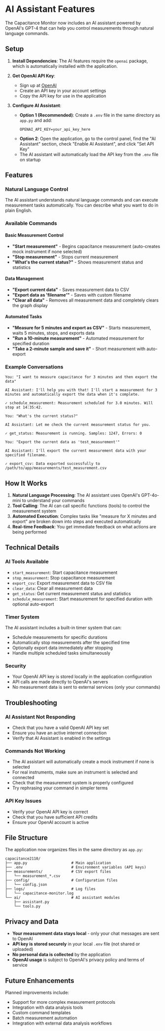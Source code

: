 # AI Assistant Features

The Capacitance Monitor now includes an AI assistant powered by OpenAI's GPT-4 that can help you control measurements through natural language commands.

## Setup

1. **Install Dependencies**: The AI features require the `openai` package, which is automatically installed with the application.

2. **Get OpenAI API Key**: 
   - Sign up at [OpenAI](https://platform.openai.com/)
   - Create an API key in your account settings
   - Copy the API key for use in the application

3. **Configure AI Assistant**:
   - **Option 1 (Recommended)**: Create a `.env` file in the same directory as `app.py` and add:
     ```
     OPENAI_API_KEY=your_api_key_here
     ```
   - **Option 2**: Open the application, go to the control panel, find the "AI Assistant" section, check "Enable AI Assistant", and click "Set API Key"
   - The AI assistant will automatically load the API key from the `.env` file on startup

## Features

### Natural Language Control
The AI assistant understands natural language commands and can execute measurement tasks automatically. You can describe what you want to do in plain English.

### Available Commands

#### Basic Measurement Control
- **"Start measurement"** - Begins capacitance measurement (auto-creates mock instrument if none selected)
- **"Stop measurement"** - Stops current measurement
- **"What's the current status?"** - Shows measurement status and statistics

#### Data Management
- **"Export current data"** - Saves measurement data to CSV
- **"Export data as 'filename'"** - Saves with custom filename
- **"Clear all data"** - Removes all measurement data and completely clears the graph display

#### Automated Tasks
- **"Measure for 5 minutes and export as CSV"** - Starts measurement, waits 5 minutes, stops, and exports data
- **"Run a 10-minute measurement"** - Automated measurement for specified duration
- **"Take a 2-minute sample and save it"** - Short measurement with auto-export

### Example Conversations

```
You: "I want to measure capacitance for 3 minutes and then export the data"

AI Assistant: I'll help you with that! I'll start a measurement for 3 minutes and automatically export the data when it's complete.

✓ schedule_measurement: Measurement scheduled for 3.0 minutes. Will stop at 14:35:42.
```

```
You: "What's the current status?"

AI Assistant: Let me check the current measurement status for you.

✓ get_status: Measurement is running. Samples: 1247, Errors: 0
```

```
You: "Export the current data as 'test_measurement'"

AI Assistant: I'll export the current measurement data with your specified filename.

✓ export_csv: Data exported successfully to /path/to/app/measurements/test_measurement.csv
```

## How It Works

1. **Natural Language Processing**: The AI assistant uses OpenAI's GPT-4o-mini to understand your commands
2. **Tool Calling**: The AI can call specific functions (tools) to control the measurement system
3. **Automated Execution**: Complex tasks like "measure for X minutes and export" are broken down into steps and executed automatically
4. **Real-time Feedback**: You get immediate feedback on what actions are being performed

## Technical Details

### AI Tools Available
- `start_measurement`: Start capacitance measurement
- `stop_measurement`: Stop capacitance measurement
- `export_csv`: Export measurement data to CSV file
- `clear_data`: Clear all measurement data
- `get_status`: Get current measurement status and statistics
- `schedule_measurement`: Start measurement for specified duration with optional auto-export

### Timer System
The AI assistant includes a built-in timer system that can:
- Schedule measurements for specific durations
- Automatically stop measurements after the specified time
- Optionally export data immediately after stopping
- Handle multiple scheduled tasks simultaneously

### Security
- Your OpenAI API key is stored locally in the application configuration
- API calls are made directly to OpenAI's servers
- No measurement data is sent to external services (only your commands)

## Troubleshooting

### AI Assistant Not Responding
- Check that you have a valid OpenAI API key set
- Ensure you have an active internet connection
- Verify that AI Assistant is enabled in the settings

### Commands Not Working
- The AI assistant will automatically create a mock instrument if none is selected
- For real instruments, make sure an instrument is selected and connected
- Check that the measurement system is properly configured
- Try rephrasing your command in simpler terms

### API Key Issues
- Verify your OpenAI API key is correct
- Check that you have sufficient API credits
- Ensure your OpenAI account is active

## File Structure

The application now organizes files in the same directory as `app.py`:

```
capacitance2110/
├── app.py                    # Main application
├── .env                      # Environment variables (API keys)
├── measurements/             # CSV export files
│   └── measurement_*.csv
├── config/                   # Configuration files
│   └── config.json
├── logs/                     # Log files
│   └── capacitance-monitor.log
└── ai/                       # AI assistant modules
    ├── assistant.py
    └── tools.py
```

## Privacy and Data

- **Your measurement data stays local** - only your chat messages are sent to OpenAI
- **API key is stored securely** in your local `.env` file (not shared or uploaded)
- **No personal data is collected** by the application
- **OpenAI usage** is subject to OpenAI's privacy policy and terms of service

## Future Enhancements

Planned improvements include:
- Support for more complex measurement protocols
- Integration with data analysis tools
- Custom command templates
- Batch measurement automation
- Integration with external data analysis workflows
